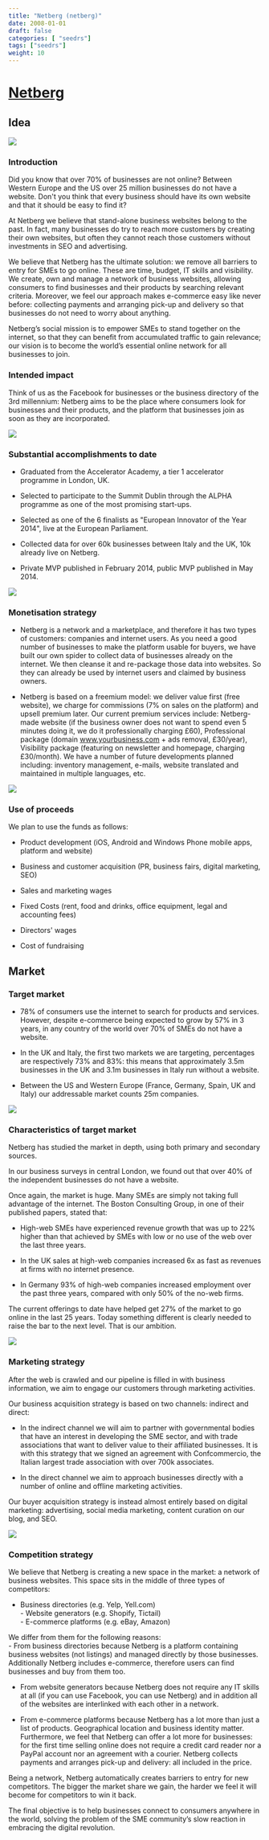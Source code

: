 ```yaml
---
title: "Netberg (netberg)"
date: 2008-01-01
draft: false
categories: [ "seedrs"]
tags: ["seedrs"]
weight: 10
---
```


# [Netberg](https://www.seedrs.com/netberg)

## Idea

![](/img/seedrs/uploads/startup/section_image/image/2187/qyiiwswbqm6riylw6g9auqgow3npo4s/Untitled.jpg?rect=0%2C0%2C796%2C302&w=600&fit=clip&s=57652474fabba6a5a7f0daf962c442c5)

### Introduction

Did you know that over 70% of businesses are not online? Between Western Europe and the US over 25 million businesses do not have a website. Don't you think that every business should have its own website and that it should be easy to find it?

At Netberg we believe that stand-alone business websites belong to the past. In fact, many businesses do try to reach more customers by creating their own websites, but often they cannot reach those customers without investments in SEO and advertising.

We believe that Netberg has the ultimate solution: we remove all barriers to entry for SMEs to go online. These are time, budget, IT skills and visibility. We create, own and manage a network of business websites, allowing consumers to find businesses and their products by searching relevant criteria. Moreover, we feel our approach makes e-commerce easy like never before: collecting payments and arranging pick-up and delivery so that businesses do not need to worry about anything.

Netberg’s social mission is to empower SMEs to stand together on the internet, so that they can benefit from accumulated traffic to gain relevance; our vision is to become the world’s essential online network for all businesses to join.

### Intended impact

Think of us as the Facebook for businesses or the business directory of the 3rd millennium: Netberg aims to be the place where consumers look for businesses and their products, and the platform that businesses join as soon as they are incorporated.

![](/img/seedrs/uploads/startup/section_image/image/2190/fn9vci1v10rcpfkmdjh85w5y6fehiqk/infographicD.jpg?rect=0%2C0%2C800%2C638&w=600&fit=clip&s=ada2bf0e6d914ce89c40887313c52eed)

### Substantial accomplishments to date

- Graduated from the Accelerator Academy, a tier 1 accelerator programme in London, UK.

- Selected to participate to the Summit Dublin through the ALPHA programme as one of the most promising start-ups.

- Selected as one of the 6 finalists as "European Innovator of the Year 2014", live at the European Parliament.

- Collected data for over 60k businesses between Italy and the UK, 10k already live on Netberg.

- Private MVP published in February 2014, public MVP published in May 2014.

![](/img/seedrs/uploads/startup/section_image/image/2189/5hxc0nk8048hg40e6lubj2b8677zths/Untitled4.jpg?rect=0%2C0%2C641%2C366&w=600&fit=clip&s=3069cfdd373729a58ce91f18d6fd4e80)

### Monetisation strategy

- Netberg is a network and a marketplace, and therefore it has two types of customers: companies and internet users. As you need a good number of businesses to make the platform usable for buyers, we have built our own spider to collect data of businesses already on the internet. We then cleanse it and re-package those data into websites. So they can already be used by internet users and claimed by business owners.

- Netberg is based on a freemium model: we deliver value first (free website), we charge for commissions (7% on sales on the platform) and upsell premium later. Our current premium services include: Netberg-made website (if the business owner does not want to spend even 5 minutes doing it, we do it professionally charging £60), Professional package (domain <a target="_blank" rel="nofollow" class="outside" href="http://www.yourbusiness.com">www.yourbusiness.com</a> + ads removal, £30/year), Visibility package (featuring on newsletter and homepage, charging £30/month). We have a number of future developments planned including: inventory management, e-mails, website translated and maintained in multiple languages, etc.

![](/img/seedrs/uploads/startup/section_image/image/2194/qcf1qld80tanu0ogiay3ra4h1anph51/Untitled34.jpg?rect=0%2C0%2C1284%2C722&w=600&fit=clip&s=7c4fe6ee4c4797bd7f0e75e42fed2bad)

### Use of proceeds

We plan to use the funds as follows:

- Product development (iOS, Android and Windows Phone mobile apps, platform and website)

- Business and customer acquisition (PR, business fairs, digital marketing, SEO)

- Sales and marketing wages

- Fixed Costs (rent, food and drinks, office equipment, legal and accounting fees)

- Directors' wages

- Cost of fundraising

## Market

### Target market

- 78% of consumers use the internet to search for products and services. However, despite e-commerce being expected to grow by 57% in 3 years, in any country of the world over 70% of SMEs do not have a website.

- In the UK and Italy, the first two markets we are targeting, percentages are respectively 73% and 83%: this means that approximately 3.5m businesses in the UK and 3.1m businesses in Italy run without a website.

- Between the US and Western Europe (France, Germany, Spain, UK and Italy) our addressable market counts 25m companies.

![](/img/seedrs/uploads/startup/section_image/image/2191/np18s16pzaxt6xwvh515t00kgjycjpd/infographicA.jpg?rect=2%2C0%2C789%2C791&w=600&fit=clip&s=6639d4393ece916b63221f0c635c8409)

### Characteristics of target market

Netberg has studied the market in depth, using both primary and secondary sources.

In our business surveys in central London, we found out that over 40% of the independent businesses do not have a website.

Once again, the market is huge. Many SMEs are simply not taking full advantage of the internet. The Boston Consulting Group, in one of their published papers, stated that:

- High-web SMEs have experienced revenue growth that was up to 22% higher than that achieved by SMEs with low or no use of the web over the last three years.

- In the UK sales at high-web companies increased 6x as fast as revenues at firms with no internet presence.

- In Germany 93% of high-web companies increased employment over the past three years, compared with only 50% of the no-web firms.

The current offerings to date have helped get 27% of the market to go online in the last 25 years. Today something different is clearly needed to raise the bar to the next level. That is our ambition.

![](/img/seedrs/uploads/startup/section_image/image/2192/bkxfhfc71b9fkh664eaqkhg0arixzhb/infographicC.jpg?rect=0%2C0%2C797%2C638&w=600&fit=clip&s=7c77cc1cb2a5241ef68677313808e2ca)

### Marketing strategy

After the web is crawled and our pipeline is filled in with business information, we aim to engage our customers through marketing activities.

Our business acquisition strategy is based on two channels: indirect and direct:

- In the indirect channel we will aim to partner with governmental bodies that have an interest in developing the SME sector, and with trade associations that want to deliver value to their affiliated businesses. It is with this strategy that we signed an agreement with Confcommercio, the Italian largest trade association with over 700k associates.

- In the direct channel we aim to approach businesses directly with a number of online and offline marketing activities.

Our buyer acquisition strategy is instead almost entirely based on digital marketing: advertising, social media marketing, content curation on our blog, and SEO.

![](/img/seedrs/uploads/startup/section_image/image/2193/ghukz8y92bin908xq0pi7v75yvwzn85/infographicB.jpg?rect=0%2C11%2C800%2C814&w=600&fit=clip&s=6ba3d17ef43371ef17f74b8ad0952bb8)

### Competition strategy

We believe that Netberg is creating a new space in the market: a network of business websites. This space sits in the middle of three types of competitors:

- Business directories (e.g. Yelp, Yell.com) <br>- Website generators (e.g. Shopify, Tictail) <br>- E-commerce platforms (e.g. eBay, Amazon)

We differ from them for the following reasons: <br>- From business directories because Netberg is a platform containing business websites (not listings) and managed directly by those businesses. Additionally Netberg includes e-commerce, therefore users can find businesses and buy from them too.

- From website generators because Netberg does not require any IT skills at all (if you can use Facebook, you can use Netberg) and in addition all of the websites are interlinked with each other in a network.

- From e-commerce platforms because Netberg has a lot more than just a list of products. Geographical location and business identity matter. Furthermore, we feel that Netberg can offer a lot more for businesses: for the first time selling online does not require a credit card reader nor a PayPal account nor an agreement with a courier. Netberg collects payments and arranges pick-up and delivery: all included in the price.

Being a network, Netberg automatically creates barriers to entry for new competitors. The bigger the market share we gain, the harder we feel it will become for competitors to win it back.

The final objective is to help businesses connect to consumers anywhere in the world, solving the problem of the SME community’s slow reaction in embracing the digital revolution.

